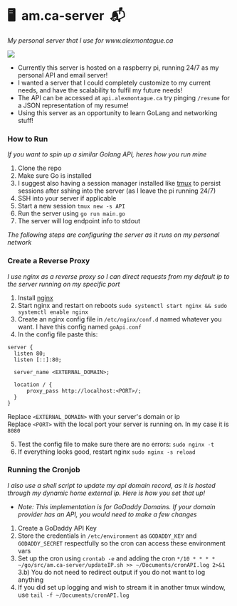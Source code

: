 <h1>🖥&nbsp;&nbsp;am.ca-server&nbsp;&nbsp;📬</h1>
<i>My personal server that I use for www.alexmontague.ca</i>

![](https://i.imgur.com/Xn3AuBS.jpg)

- Currently this server is hosted on a raspberry pi, running 24/7 as my personal API and email server!
- I wanted a server that I could completely customize to my current needs, and have the scalability to fulfil my future needs!
- The API can be accessed at `api.alexmontague.ca` try pinging `/resume` for a JSON representation of my resume!
- Using this server as an opportunity to learn GoLang and networking stuff!

### How to Run
_If you want to spin up a similar Golang API, heres how you run mine_
1) Clone the repo
2) Make sure Go is installed
3) I suggest also having a session manager installed like [tmux](https://github.com/tmux/tmux) to persist sessions after sshing into the server (as I leave the pi running 24/7)
4) SSH into your server if applicable
5) Start a new session `tmux new -s API`
6) Run the server using `go run main.go`
7) The server will log endpoint info to stdout

*_The following steps are configuring the server as it runs on my personal network_*

### Create a Reverse Proxy
_I use nginx as a reverse proxy so I can direct requests from my default ip to the server running on my specific port_

1) Install [nginx](https://www.nginx.com/)
2) Start nginx and restart on reboots `sudo systemctl start nginx && sudo systemctl enable nginx`
3) Create an nginx config file in `/etc/nginx/conf.d` named whatever you want. I have this config named `goApi.conf`
4) In the config file paste this:
```
server {
  listen 80;
  listen [::]:80;

  server_name <EXTERNAL_DOMAIN>;

  location / {
      proxy_pass http://localhost:<PORT>/;
  }
}
```
Replace `<EXTERNAL_DOMAIN>` with your server's domain or ip <br/>
Replace `<PORT>` with the local port your server is running on. In my case it is `8080`<br />

5) Test the config file to make sure there are no errors: `sudo nginx -t`
6) If everything looks good, restart nginx `sudo nginx -s reload`


### Running the Cronjob
_I also use a shell script to update my api domain record, as it is hosted through my dynamic home external ip. Here is how you set that up!_
* *Note: This implementation is for GoDaddy Domains. If your domain provider has an API, you would need to make a few changes*  
1) Create a GoDaddy API Key
2) Store the credentials in `/etc/environment` as `GODADDY_KEY` and `GODADDY_SECRET` respectfully so the cron can access these environment vars
3) Set up the cron using `crontab -e` and adding the cron `*/10 * * * * ~/go/src/am.ca-server/updateIP.sh >> ~/Documents/cronAPI.log 2>&1`<br />
3.b) You do not need to redirect output if you do not want to log anything
4) If you did set up logging and wish to stream it in another tmux window, use `tail -f ~/Documents/cronAPI.log`

